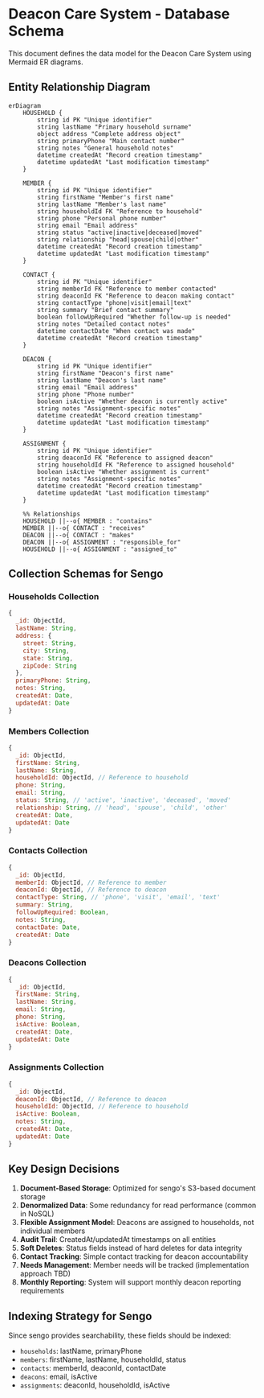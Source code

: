 # Deacon Care System - Database Schema

This document defines the data model for the Deacon Care System using Mermaid ER diagrams.

## Entity Relationship Diagram

```mermaid
erDiagram
    HOUSEHOLD {
        string id PK "Unique identifier"
        string lastName "Primary household surname"
        object address "Complete address object"
        string primaryPhone "Main contact number"
        string notes "General household notes"
        datetime createdAt "Record creation timestamp"
        datetime updatedAt "Last modification timestamp"
    }
    
    MEMBER {
        string id PK "Unique identifier"
        string firstName "Member's first name"
        string lastName "Member's last name"
        string householdId FK "Reference to household"
        string phone "Personal phone number"
        string email "Email address"
        string status "active|inactive|deceased|moved"
        string relationship "head|spouse|child|other"
        datetime createdAt "Record creation timestamp"
        datetime updatedAt "Last modification timestamp"
    }
    
    CONTACT {
        string id PK "Unique identifier"
        string memberId FK "Reference to member contacted"
        string deaconId FK "Reference to deacon making contact"
        string contactType "phone|visit|email|text"
        string summary "Brief contact summary"
        boolean followUpRequired "Whether follow-up is needed"
        string notes "Detailed contact notes"
        datetime contactDate "When contact was made"
        datetime createdAt "Record creation timestamp"
    }
    
    DEACON {
        string id PK "Unique identifier"
        string firstName "Deacon's first name"
        string lastName "Deacon's last name"
        string email "Email address"
        string phone "Phone number"
        boolean isActive "Whether deacon is currently active"
        string notes "Assignment-specific notes"
        datetime createdAt "Record creation timestamp"
        datetime updatedAt "Last modification timestamp"
    }
    
    ASSIGNMENT {
        string id PK "Unique identifier"
        string deaconId FK "Reference to assigned deacon"
        string householdId FK "Reference to assigned household"
        boolean isActive "Whether assignment is current"
        string notes "Assignment-specific notes"
        datetime createdAt "Record creation timestamp"
        datetime updatedAt "Last modification timestamp"
    }
    
    %% Relationships
    HOUSEHOLD ||--o{ MEMBER : "contains"
    MEMBER ||--o{ CONTACT : "receives"
    DEACON ||--o{ CONTACT : "makes"
    DEACON ||--o{ ASSIGNMENT : "responsible_for"
    HOUSEHOLD ||--o{ ASSIGNMENT : "assigned_to"
```

## Collection Schemas for Sengo

### Households Collection
```javascript
{
  _id: ObjectId,
  lastName: String,
  address: {
    street: String,
    city: String,
    state: String,
    zipCode: String
  },
  primaryPhone: String,
  notes: String,
  createdAt: Date,
  updatedAt: Date
}
```

### Members Collection
```javascript
{
  _id: ObjectId,
  firstName: String,
  lastName: String,
  householdId: ObjectId, // Reference to household
  phone: String,
  email: String,
  status: String, // 'active', 'inactive', 'deceased', 'moved'
  relationship: String, // 'head', 'spouse', 'child', 'other'
  createdAt: Date,
  updatedAt: Date
}
```

### Contacts Collection
```javascript
{
  _id: ObjectId,
  memberId: ObjectId, // Reference to member
  deaconId: ObjectId, // Reference to deacon
  contactType: String, // 'phone', 'visit', 'email', 'text'
  summary: String,
  followUpRequired: Boolean,
  notes: String,
  contactDate: Date,
  createdAt: Date
}
```

### Deacons Collection
```javascript
{
  _id: ObjectId,
  firstName: String,
  lastName: String,
  email: String,
  phone: String,
  isActive: Boolean,
  createdAt: Date,
  updatedAt: Date
}
```

### Assignments Collection
```javascript
{
  _id: ObjectId,
  deaconId: ObjectId, // Reference to deacon
  householdId: ObjectId, // Reference to household
  isActive: Boolean,
  notes: String,
  createdAt: Date,
  updatedAt: Date
}
```

## Key Design Decisions

1. **Document-Based Storage**: Optimized for sengo's S3-based document storage
2. **Denormalized Data**: Some redundancy for read performance (common in NoSQL)
3. **Flexible Assignment Model**: Deacons are assigned to households, not individual members
4. **Audit Trail**: CreatedAt/updatedAt timestamps on all entities
5. **Soft Deletes**: Status fields instead of hard deletes for data integrity
6. **Contact Tracking**: Simple contact tracking for deacon accountability
7. **Needs Management**: Member needs will be tracked (implementation approach TBD)
8. **Monthly Reporting**: System will support monthly deacon reporting requirements

## Indexing Strategy for Sengo

Since sengo provides searchability, these fields should be indexed:
- `households`: lastName, primaryPhone
- `members`: firstName, lastName, householdId, status
- `contacts`: memberId, deaconId, contactDate
- `deacons`: email, isActive
- `assignments`: deaconId, householdId, isActive
